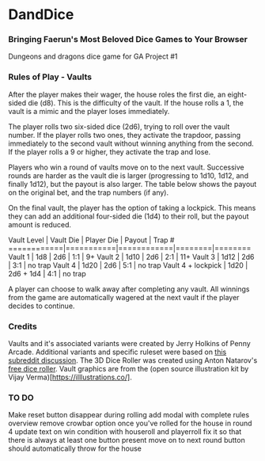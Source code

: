 # DandDice
### Bringing Faerun's Most Beloved Dice Games to Your Browser
Dungeons and dragons dice game for GA Project #1

### Rules of Play - Vaults
After the player makes their wager, the house roles the first die, an eight-sided die (d8). This is the difficulty of the vault. If the house rolls a 1, the vault is a mimic and the player loses immediately.

The player rolls two six-sided dice (2d6), trying to roll over the vault number. If the player rolls two ones, they activate the trapdoor, passing immediately to the second vault without winning anything from the second. If the player rolls a 9 or higher, they activate the trap and lose.

Players who win a round of vaults move on to the next vault. Successive rounds are harder as the vault die is larger (progressing to 1d10, 1d12, and finally 1d12), but the payout is also larger. The table below shows the payout on the original bet, and the trap numbers (if any).

On the final vault, the player has the option of taking a lockpick. This means they can add an additional four-sided die (1d4) to their roll, but the payout amount is reduced.

Vault Level | Vault Die | Player Die | Payout | Trap #
============|===========|============|========|========
       Vault 1   |    1d8    |    2d6     |   1:1  |   9+
       Vault 2   |    1d10   |    2d6     |   2:1  |   11+
       Vault 3   |    1d12   |    2d6     |   3:1  |   no trap 
       Vault 4   |    1d20   |    2d6     |   5:1  |   no trap 
  Vault 4 + lockpick  |    1d20   | 2d6 + 1d4  |   4:1  |   no trap

  A player can choose to walk away after completing any vault. All winnings from the game are automatically wagered at the next vault if the player decides to continue.


  ### Credits
  Vaults and it's associated variants were created by Jerry Holkins of Penny Arcade. Additional variants and specific ruleset were based on [this subreddit discussion](https://www.reddit.com/r/TheCTeam/comments/7ia630/giants_and_halflings_pickpocket_and_vaults/).
  The 3D Dice Roller was created using Anton Natarov's [free dice roller](http://www.teall.info/2014/01/online-3d-dice-roller.html).
  Vault graphics are from the (open source illustration kit by Vijay Verma)[https://illlustrations.co/].


### TO DO
Make reset button disappear during rolling
add modal with complete rules overview
remove crowbar option once you've rolled for the house in round 4
update text on win condition with houseroll and playerroll
fix it so that there is always at least one button present
move on to next round button should automatically throw for the house
